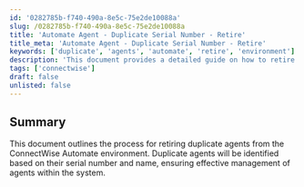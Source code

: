 ```yaml
---
id: '0282785b-f740-490a-8e5c-75e2de10088a'
slug: /0282785b-f740-490a-8e5c-75e2de10088a
title: 'Automate Agent - Duplicate Serial Number - Retire'
title_meta: 'Automate Agent - Duplicate Serial Number - Retire'
keywords: ['duplicate', 'agents', 'automate', 'retire', 'environment']
description: 'This document provides a detailed guide on how to retire duplicate agents from the ConnectWise Automate environment. It explains the identification process based on serial number and name, ensuring a streamlined management of agents within the system.'
tags: ['connectwise']
draft: false
unlisted: false
---
```


## Summary

This document outlines the process for retiring duplicate agents from the ConnectWise Automate environment. Duplicate agents will be identified based on their serial number and name, ensuring effective management of agents within the system.
